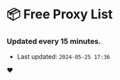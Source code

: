 # :package: Free Proxy List
### Updated every 15 minutes.

- Last updated: `2024-05-25 17:36`

:heart:
